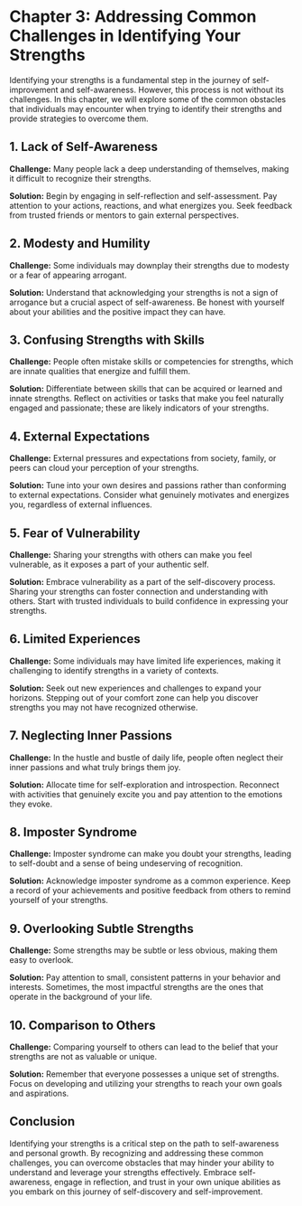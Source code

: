 Chapter 3: Addressing Common Challenges in Identifying Your Strengths
=====================================================================

Identifying your strengths is a fundamental step in the journey of self-improvement and self-awareness. However, this process is not without its challenges. In this chapter, we will explore some of the common obstacles that individuals may encounter when trying to identify their strengths and provide strategies to overcome them.

**1. Lack of Self-Awareness**
-----------------------------

**Challenge:** Many people lack a deep understanding of themselves, making it difficult to recognize their strengths.

**Solution:** Begin by engaging in self-reflection and self-assessment. Pay attention to your actions, reactions, and what energizes you. Seek feedback from trusted friends or mentors to gain external perspectives.

**2. Modesty and Humility**
---------------------------

**Challenge:** Some individuals may downplay their strengths due to modesty or a fear of appearing arrogant.

**Solution:** Understand that acknowledging your strengths is not a sign of arrogance but a crucial aspect of self-awareness. Be honest with yourself about your abilities and the positive impact they can have.

**3. Confusing Strengths with Skills**
--------------------------------------

**Challenge:** People often mistake skills or competencies for strengths, which are innate qualities that energize and fulfill them.

**Solution:** Differentiate between skills that can be acquired or learned and innate strengths. Reflect on activities or tasks that make you feel naturally engaged and passionate; these are likely indicators of your strengths.

**4. External Expectations**
----------------------------

**Challenge:** External pressures and expectations from society, family, or peers can cloud your perception of your strengths.

**Solution:** Tune into your own desires and passions rather than conforming to external expectations. Consider what genuinely motivates and energizes you, regardless of external influences.

**5. Fear of Vulnerability**
----------------------------

**Challenge:** Sharing your strengths with others can make you feel vulnerable, as it exposes a part of your authentic self.

**Solution:** Embrace vulnerability as a part of the self-discovery process. Sharing your strengths can foster connection and understanding with others. Start with trusted individuals to build confidence in expressing your strengths.

**6. Limited Experiences**
--------------------------

**Challenge:** Some individuals may have limited life experiences, making it challenging to identify strengths in a variety of contexts.

**Solution:** Seek out new experiences and challenges to expand your horizons. Stepping out of your comfort zone can help you discover strengths you may not have recognized otherwise.

**7. Neglecting Inner Passions**
--------------------------------

**Challenge:** In the hustle and bustle of daily life, people often neglect their inner passions and what truly brings them joy.

**Solution:** Allocate time for self-exploration and introspection. Reconnect with activities that genuinely excite you and pay attention to the emotions they evoke.

**8. Imposter Syndrome**
------------------------

**Challenge:** Imposter syndrome can make you doubt your strengths, leading to self-doubt and a sense of being undeserving of recognition.

**Solution:** Acknowledge imposter syndrome as a common experience. Keep a record of your achievements and positive feedback from others to remind yourself of your strengths.

**9. Overlooking Subtle Strengths**
-----------------------------------

**Challenge:** Some strengths may be subtle or less obvious, making them easy to overlook.

**Solution:** Pay attention to small, consistent patterns in your behavior and interests. Sometimes, the most impactful strengths are the ones that operate in the background of your life.

**10. Comparison to Others**
----------------------------

**Challenge:** Comparing yourself to others can lead to the belief that your strengths are not as valuable or unique.

**Solution:** Remember that everyone possesses a unique set of strengths. Focus on developing and utilizing your strengths to reach your own goals and aspirations.

Conclusion
----------

Identifying your strengths is a critical step on the path to self-awareness and personal growth. By recognizing and addressing these common challenges, you can overcome obstacles that may hinder your ability to understand and leverage your strengths effectively. Embrace self-awareness, engage in reflection, and trust in your own unique abilities as you embark on this journey of self-discovery and self-improvement.
